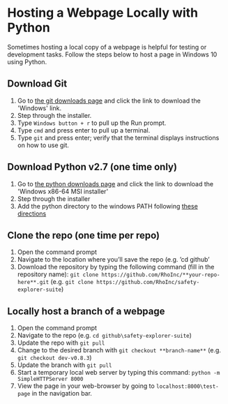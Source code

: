 # Hosting a Webpage Locally with Python
Sometimes hosting a local copy of a webpage is helpful for testing or development tasks. Follow the steps below to host a page in Windows 10 using Python. 

## Download Git

1. Go to [the git downloads page](https://git-scm.com/downloads) and click the link to download the 'Windows' link.
2. Step through the installer.
3. Type `Windows button + r` to pull up the Run prompt.
4. Type `cmd` and press enter to pull up a terminal.
5. Type `git` and press enter; verify that the terminal displays instructions on how to use git.

## Download Python v2.7 (one time only)

1. Go to [the python downloads page](https://www.python.org/downloads/release/python-2716) and click the link to download the 'Windows x86-64 MSI installer'
2. Step through the installer
3. Add the python directory to the windows PATH following [these directions](https://superuser.com/a/143121)

## Clone the repo (one time per repo)

1. Open the command prompt
2. Navigate to the location where you’ll save the repo (e.g. ’cd github’
3. Download the repository by typing the following command (fill in the repository name): `git clone https://github.com/RhoInc/**your-repo-here**.git` (e.g. `git clone https://github.com/RhoInc/safety-explorer-suite`)

## Locally host a branch of a webpage

1. Open the command prompt
2. Navigate to the repo (e.g. `cd github\safety-explorer-suite`)
3. Update the repo with `git pull`
4. Change to the desired branch with `git checkout **branch-name**` (e.g. `git checkout dev-v0.8.3`)
5. Update the branch with `git pull`  
6. Start a temporary local web server by typing this command: `python -m SimpleHTTPServer 8000`
7. View the page in your web-browser by going to `localhost:8000\test-page` in the navigation bar. 
